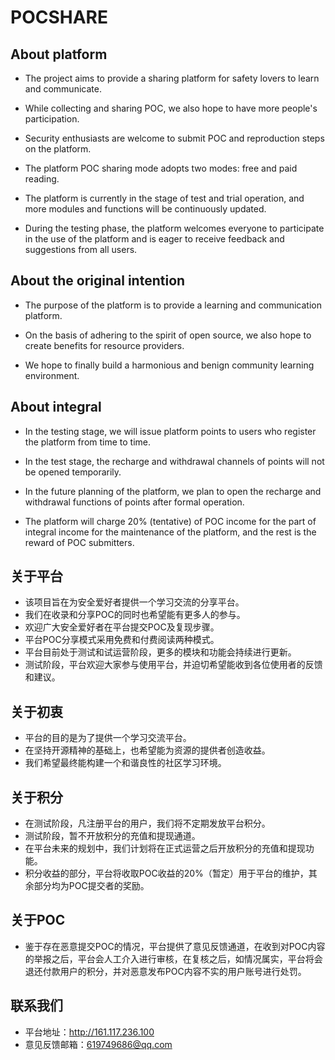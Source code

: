 # POCSHARE

## About platform

- The project aims to provide a sharing platform for safety lovers to learn and communicate.

- While collecting and sharing POC, we also hope to have more people's participation.

- Security enthusiasts are welcome to submit POC and reproduction steps on the platform.

- The platform POC sharing mode adopts two modes: free and paid reading.

- The platform is currently in the stage of test and trial operation, and more modules and functions will be continuously updated.

- During the testing phase, the platform welcomes everyone to participate in the use of the platform and is eager to receive feedback and suggestions from all users.

##  About the original intention 

- The purpose of the platform is to provide a learning and communication platform.

- On the basis of adhering to the spirit of open source, we also hope to create benefits for resource providers.

- We hope to finally build a harmonious and benign community learning environment.

##  About integral 

- In the testing stage, we will issue platform points to users who register the platform from time to time. 

- In the test stage, the recharge and withdrawal channels of points will not be opened temporarily. 

- In the future planning of the platform, we plan to open the recharge and withdrawal functions of points after formal operation. 

- The platform will charge 20% (tentative) of POC income for  the part of integral income for the maintenance of the platform, and the rest is the reward of POC submitters. 



## 关于平台

- 该项目旨在为安全爱好者提供一个学习交流的分享平台。
- 我们在收录和分享POC的同时也希望能有更多人的参与。
- 欢迎广大安全爱好者在平台提交POC及复现步骤。
- 平台POC分享模式采用免费和付费阅读两种模式。
- 平台目前处于测试和试运营阶段，更多的模块和功能会持续进行更新。
- 测试阶段，平台欢迎大家参与使用平台，并迫切希望能收到各位使用者的反馈和建议。

## 关于初衷

- 平台的目的是为了提供一个学习交流平台。
- 在坚持开源精神的基础上，也希望能为资源的提供者创造收益。
- 我们希望最终能构建一个和谐良性的社区学习环境。

## 关于积分

- 在测试阶段，凡注册平台的用户，我们将不定期发放平台积分。
- 测试阶段，暂不开放积分的充值和提现通道。
- 在平台未来的规划中，我们计划将在正式运营之后开放积分的充值和提现功能。
- 积分收益的部分，平台将收取POC收益的20%（暂定）用于平台的维护，其余部分均为POC提交者的奖励。

## 关于POC

- 鉴于存在恶意提交POC的情况，平台提供了意见反馈通道，在收到对POC内容的举报之后，平台会人工介入进行审核，在复核之后，如情况属实，平台将会退还付款用户的积分，并对恶意发布POC内容不实的用户账号进行处罚。

## 联系我们

- 平台地址：http://161.117.236.100
- 意见反馈邮箱：619749686@qq.com
